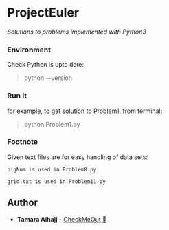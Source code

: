 # ProjectEuler 

*Solutions to problems implemented with Python3*

### Environment
  Check Python is upto date: 
  > python --version

### Run it  
  for example, to get solution to Problem1, from terminal:
  > python Problem1.py 

### Footnote 
Given text files are for easy handling of data sets:
  ```
  bigNum is used in Problem8.py
  ```
  ```
  grid.txt is used in Problem11.py
  ```
## Author
* **Tamara Alhajj** - [CheckMeOut :dancer: ](https://github.com/TamaraAlhajj)

